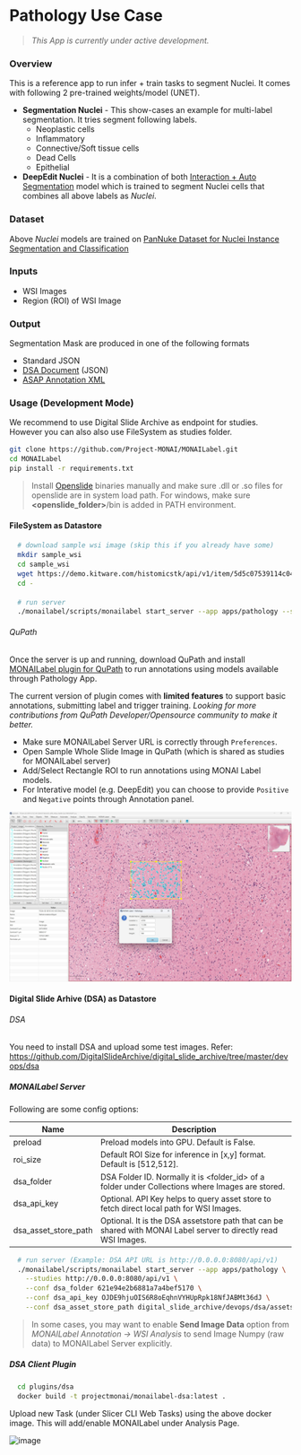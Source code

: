 # Pathology Use Case

> _This App is currently under active development._

### Overview

This is a reference app to run infer + train tasks to segment Nuclei. It comes with following 2 pre-trained
weights/model (UNET).

- **Segmentation Nuclei** - This show-cases an example for multi-label segmentation. It tries segment following labels.
    - Neoplastic cells
    - Inflammatory
    - Connective/Soft tissue cells
    - Dead Cells
    - Epithelial
- **DeepEdit Nuclei** - It is a combination of
  both [Interaction + Auto Segmentation](https://github.com/Project-MONAI/MONAILabel/wiki/DeepEdit) model which is
  trained to segment Nuclei cells that combines all above labels as *Nuclei*.

### Dataset

Above _Nuclei_ models are trained
on [PanNuke Dataset for Nuclei Instance Segmentation and Classification](https://warwick.ac.uk/fac/cross_fac/tia/data/pannuke)

### Inputs

- WSI Images
- Region (ROI) of WSI Image

### Output

Segmentation Mask are produced in one of the following formats

- Standard JSON
- [DSA Document](https://digitalslidearchive.github.io/HistomicsTK/examples/segmentation_masks_to_annotations) (JSON)
- [ASAP Annotation XML](https://computationalpathologygroup.github.io/ASAP/)

### Usage (Development Mode)

We recommend to use Digital Slide Archive as endpoint for studies. However you can also also use FileSystem as studies
folder.

```bash
git clone https://github.com/Project-MONAI/MONAILabel.git
cd MONAILabel
pip install -r requirements.txt
```

> Install [Openslide](https://openslide.org/) binaries manually and make sure .dll or .so files for openslide are in system load path. For windows, make sure **&lt;openslide_folder&gt;**/bin is added in PATH environment.

#### FileSystem as Datastore

```bash
  # download sample wsi image (skip this if you already have some)
  mkdir sample_wsi
  cd sample_wsi
  wget https://demo.kitware.com/histomicstk/api/v1/item/5d5c07539114c049342b66fb/download
  cd -

  # run server
  ./monailabel/scripts/monailabel start_server --app apps/pathology --studies datasets/wsi
```

###### QuPath

Once the server is up and running, download QuPath and
install [MONAILabel plugin for QuPath](../../plugins/qupath) to run annotations using models
available through Pathology App.

The current version of plugin comes with **limited features** to support basic annotations, submitting label and trigger training.  _Looking for more contributions from QuPath Developer/Opensource community to make it better._

- Make sure MONAILabel Server URL is correctly through `Preferences`.
- Open Sample Whole Slide Image in QuPath (which is shared as studies for MONAILabel server)
- Add/Select Rectangle ROI to run annotations using MONAI Label models.
- For Interative model (e.g. DeepEdit) you can choose to provide `Positive` and `Negative` points through Annotation panel.

![image](../../docs/images/qupath.jpg)

#### Digital Slide Arhive (DSA) as Datastore

###### DSA

You need to install DSA and upload some test images.
Refer: https://github.com/DigitalSlideArchive/digital_slide_archive/tree/master/devops/dsa

##### MONAILabel Server

Following are some config options:

| Name                 | Description                                                                                                      |
|----------------------|------------------------------------------------------------------------------------------------------------------|
| preload              | Preload models into GPU. Default is False.                                                                       |
| roi_size             | Default ROI Size for inference in [x,y] format. Default is [512,512].                                           |
| dsa_folder           | DSA Folder ID. Normally it is <folder_id> of a folder under Collections where Images are stored.                 |
| dsa_api_key          | Optional. API Key helps to query asset store to fetch direct local path for WSI Images.                          |
| dsa_asset_store_path | Optional. It is the DSA assetstore path that can be shared with MONAI Label server to directly read WSI Images. |

```bash
  # run server (Example: DSA API URL is http://0.0.0.0:8080/api/v1)
  ./monailabel/scripts/monailabel start_server --app apps/pathology \
    --studies http://0.0.0.0:8080/api/v1 \
    --conf dsa_folder 621e94e2b6881a7a4bef5170 \
    --conf dsa_api_key OJDE9hjuOIS6R8oEqhnVYHUpRpk18NfJABMt36dJ \
    --conf dsa_asset_store_path digital_slide_archive/devops/dsa/assetstore

```

> In some cases, you may want to enable **Send Image Data** option from *MONAILabel Annotation -> WSI Analysis* to send Image Numpy (raw data) to MONAILabel Server explicitly.

##### DSA Client Plugin

```bash
  cd plugins/dsa
  docker build -t projectmonai/monailabel-dsa:latest .
```

Upload new Task (under Slicer CLI Web Tasks) using the above docker image. This will add/enable MONAILabel under
Analysis Page.

![image](https://user-images.githubusercontent.com/7339051/157100606-a281e038-5923-43a8-bb82-8fccae51fcff.png)

